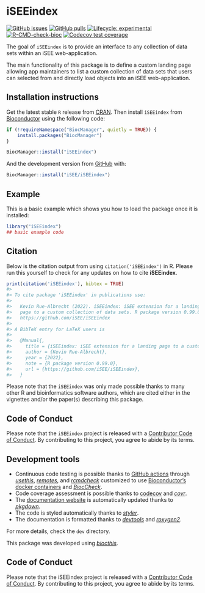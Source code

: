 
<!-- README.md is generated from README.Rmd. Please edit that file -->

# iSEEindex

<!-- badges: start -->

[![GitHub
issues](https://img.shields.io/github/issues/iSEE/iSEEindex)](https://github.com/iSEE/iSEEindex/issues)
[![GitHub
pulls](https://img.shields.io/github/issues-pr/iSEE/iSEEindex)](https://github.com/iSEE/iSEEindex/pulls)
[![Lifecycle:
experimental](https://img.shields.io/badge/lifecycle-experimental-orange.svg)](https://lifecycle.r-lib.org/articles/stages.html#experimental)
[![R-CMD-check-bioc](https://github.com/iSEE/iSEEindex/workflows/R-CMD-check-bioc/badge.svg)](https://github.com/iSEE/iSEEindex/actions)
[![Codecov test
coverage](https://codecov.io/gh/iSEE/iSEEindex/branch/main/graph/badge.svg)](https://app.codecov.io/gh/iSEE/iSEEindex?branch=main)
<!-- badges: end -->

The goal of `iSEEindex` is to provide an interface to any collection of
data sets within an iSEE web-application.

The main functionality of this package is to define a custom landing
page allowing app maintainers to list a custom collection of data sets
that users can selected from and directly load objects into an iSEE
web-application.

## Installation instructions

Get the latest stable `R` release from
[CRAN](http://cran.r-project.org/). Then install `iSEEindex` from
[Bioconductor](http://bioconductor.org/) using the following code:

``` r
if (!requireNamespace("BiocManager", quietly = TRUE)) {
    install.packages("BiocManager")
}

BiocManager::install("iSEEindex")
```

And the development version from
[GitHub](https://github.com/iSEE/iSEEindex) with:

``` r
BiocManager::install("iSEE/iSEEindex")
```

## Example

This is a basic example which shows you how to load the package once it
is installed:

``` r
library("iSEEindex")
## basic example code
```

## Citation

Below is the citation output from using `citation('iSEEindex')` in R.
Please run this yourself to check for any updates on how to cite
**iSEEindex**.

``` r
print(citation('iSEEindex'), bibtex = TRUE)
#> 
#> To cite package 'iSEEindex' in publications use:
#> 
#>   Kevin Rue-Albrecht (2022). iSEEindex: iSEE extension for a landing
#>   page to a custom collection of data sets. R package version 0.99.0.
#>   https://github.com/iSEE/iSEEindex
#> 
#> A BibTeX entry for LaTeX users is
#> 
#>   @Manual{,
#>     title = {iSEEindex: iSEE extension for a landing page to a custom collection of data sets},
#>     author = {Kevin Rue-Albrecht},
#>     year = {2022},
#>     note = {R package version 0.99.0},
#>     url = {https://github.com/iSEE/iSEEindex},
#>   }
```

Please note that the `iSEEindex` was only made possible thanks to many
other R and bioinformatics software authors, which are cited either in
the vignettes and/or the paper(s) describing this package.

## Code of Conduct

Please note that the `iSEEindex` project is released with a [Contributor
Code of Conduct](http://bioconductor.org/about/code-of-conduct/). By
contributing to this project, you agree to abide by its terms.

## Development tools

-   Continuous code testing is possible thanks to [GitHub
    actions](https://www.tidyverse.org/blog/2020/04/usethis-1-6-0/)
    through *[usethis](https://CRAN.R-project.org/package=usethis)*,
    *[remotes](https://CRAN.R-project.org/package=remotes)*, and
    *[rcmdcheck](https://CRAN.R-project.org/package=rcmdcheck)*
    customized to use [Bioconductor’s docker
    containers](https://www.bioconductor.org/help/docker/) and
    *[BiocCheck](https://bioconductor.org/packages/3.15/BiocCheck)*.
-   Code coverage assessment is possible thanks to
    [codecov](https://codecov.io/gh) and
    *[covr](https://CRAN.R-project.org/package=covr)*.
-   The [documentation website](http://isee.github.io/iSEEindex) is
    automatically updated thanks to
    *[pkgdown](https://CRAN.R-project.org/package=pkgdown)*.
-   The code is styled automatically thanks to
    *[styler](https://CRAN.R-project.org/package=styler)*.
-   The documentation is formatted thanks to
    *[devtools](https://CRAN.R-project.org/package=devtools)* and
    *[roxygen2](https://CRAN.R-project.org/package=roxygen2)*.

For more details, check the `dev` directory.

This package was developed using
*[biocthis](https://bioconductor.org/packages/3.15/biocthis)*.

## Code of Conduct

Please note that the iSEEindex project is released with a [Contributor
Code of Conduct](http://bioconductor.org/about/code-of-conduct/). By
contributing to this project, you agree to abide by its terms.
